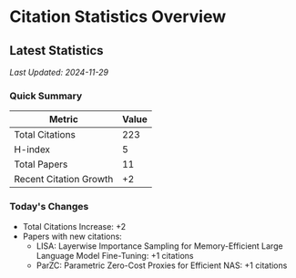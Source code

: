 # Citation Statistics Overview

## Latest Statistics
*Last Updated: 2024-11-29*

### Quick Summary
| Metric | Value |
| ------ | ----- |
| Total Citations | 223 |
| H-index | 5 |
| Total Papers | 11 |
| Recent Citation Growth | +2 |

### Today's Changes
- Total Citations Increase: +2
- Papers with new citations:
  - LISA: Layerwise Importance Sampling for Memory-Efficient Large Language Model Fine-Tuning: +1 citations
  - ParZC: Parametric Zero-Cost Proxies for Efficient NAS: +1 citations